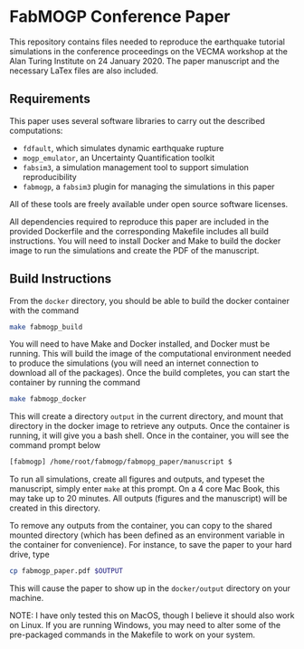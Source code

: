 # FabMOGP Conference Paper

This repository contains files needed to reproduce the earthquake tutorial simulations in the
conference proceedings on the VECMA workshop at the Alan Turing Institute on 24 January 2020.
The paper manuscript and the necessary LaTex files are also included.

## Requirements

This paper uses several software libraries to carry out the described computations:

* `fdfault`, which simulates dynamic earthquake rupture
* `mogp_emulator`, an Uncertainty Quantification toolkit
* `fabsim3`, a simulation management tool to support simulation reproducibility
* `fabmogp`, a `fabsim3` plugin for managing the simulations in this paper

All of these tools are freely available under open source software licenses.

All dependencies required to reproduce this paper are included in the provided Dockerfile and the
corresponding Makefile includes all build instructions.
You will need to install Docker and Make to build the docker image
to run the simulations and create the PDF of the manuscript.

## Build Instructions

From the `docker` directory, you should be able to build the docker container with the command

```bash
make fabmogp_build
```

You will need to have Make and Docker installed, and Docker must be running. This will build
the image of the computational environment needed to produce the simulations (you will need an
internet connection to download all of the packages). Once the build completes, you can
start the container by running the command

```bash
make fabmogp_docker
```

This will create a directory `output` in the current directory, and mount that directory
in the docker image to retrieve any outputs. Once the container is running, it will give you
a bash shell. Once in the container, you will see the command prompt below

```bash
[fabmogp] /home/root/fabmogp/fabmopg_paper/manuscript $
```

To run all simulations, create all figures and outputs, and typeset the manuscript,
simply enter `make` at this prompt.
On a 4 core Mac Book, this may take up to 20 minutes. All outputs (figures and the manuscript)
will be created in this directory.

To remove any outputs from the container, you can copy to the shared mounted directory (which has been
defined as an environment variable in the container for convenience). For instance,
to save the paper to your hard drive, type

```bash
cp fabmogp_paper.pdf $OUTPUT
```

This will cause the paper to show up in the `docker/output` directory on your machine.

NOTE: I have only tested this on MacOS, though I believe it should also work on Linux.
If you are running Windows, you may need to alter some of the pre-packaged commands in the
Makefile to work on your system.